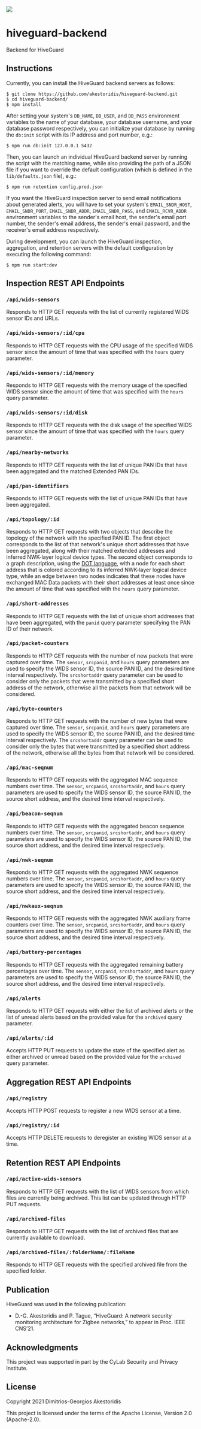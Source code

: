 <img src="https://github.com/akestoridis/hiveguard-backend/raw/b3e843eae53456554469997ce071f9696e5154ed/hiveguard-header.png">

# hiveguard-backend

Backend for HiveGuard


## Instructions

Currently, you can install the HiveGuard backend servers as follows:
```console
$ git clone https://github.com/akestoridis/hiveguard-backend.git
$ cd hiveguard-backend/
$ npm install
```

After setting your system's `DB_NAME`, `DB_USER`, and `DB_PASS` environment variables to the name of your database, your database username, and your database password respectively, you can initialize your database by running the `db:init` script with its IP address and port number, e.g.:
```console
$ npm run db:init 127.0.0.1 5432
```

Then, you can launch an individual HiveGuard backend server by running the script with the matching name, while also providing the path of a JSON file if you want to override the default configuration (which is defined in the `lib/defaults.json` file), e.g.:
```console
$ npm run retention config.prod.json
```

If you want the HiveGuard inspection server to send email notifications about generated alerts, you will have to set your system's `EMAIL_SNDR_HOST`, `EMAIL_SNDR_PORT`, `EMAIL_SNDR_ADDR`, `EMAIL_SNDR_PASS`, and `EMAIL_RCVR_ADDR` environment variables to the sender's email host, the sender's email port number, the sender's email address, the sender's email password, and the receiver's email address respectively.

During development, you can launch the HiveGuard inspection, aggregation, and retention servers with the default configuration by executing the following command:
```console
$ npm run start:dev
```


## Inspection REST API Endpoints

### `/api/wids-sensors`

Responds to HTTP GET requests with the list of currently registered WIDS sensor IDs and URLs.

### `/api/wids-sensors/:id/cpu`

Responds to HTTP GET requests with the CPU usage of the specified WIDS sensor since the amount of time that was specified with the `hours` query parameter.

### `/api/wids-sensors/:id/memory`

Responds to HTTP GET requests with the memory usage of the specified WIDS sensor since the amount of time that was specified with the `hours` query parameter.

### `/api/wids-sensors/:id/disk`

Responds to HTTP GET requests with the disk usage of the specified WIDS sensor since the amount of time that was specified with the `hours` query parameter.

### `/api/nearby-networks`

Responds to HTTP GET requests with the list of unique PAN IDs that have been aggregated and the matched Extended PAN IDs.

### `/api/pan-identifiers`

Responds to HTTP GET requests with the list of unique PAN IDs that have been aggregated.

### `/api/topology/:id`

Responds to HTTP GET requests with two objects that describe the topology of the network with the specified PAN ID. The first object corresponds to the list of that network's unique short addresses that have been aggregated, along with their matched extended addresses and inferred NWK-layer logical device types. The second object corresponds to a graph description, using the [DOT language](https://graphviz.org/doc/info/lang.html), with a node for each short address that is colored according to its inferred NWK-layer logical device type, while an edge between two nodes indicates that these nodes have exchanged MAC Data packets with their short addresses at least once since the amount of time that was specified with the `hours` query parameter.

### `/api/short-addresses`

Responds to HTTP GET requests with the list of unique short addresses that have been aggregated, with the `panid` query parameter specifying the PAN ID of their network.

### `/api/packet-counters`

Responds to HTTP GET requests with the number of new packets that were captured over time. The `sensor`, `srcpanid`, and `hours` query parameters are used to specify the WIDS sensor ID, the source PAN ID, and the desired time interval respectively. The `srcshortaddr` query parameter can be used to consider only the packets that were transmitted by a specified short address of the network, otherwise all the packets from that network will be considered.

### `/api/byte-counters`

Responds to HTTP GET requests with the number of new bytes that were captured over time. The `sensor`, `srcpanid`, and `hours` query parameters are used to specify the WIDS sensor ID, the source PAN ID, and the desired time interval respectively. The `srcshortaddr` query parameter can be used to consider only the bytes that were transmitted by a specified short address of the network, otherwise all the bytes from that network will be considered.

### `/api/mac-seqnum`

Responds to HTTP GET requests with the aggregated MAC sequence numbers over time. The `sensor`, `srcpanid`, `srcshortaddr`, and `hours` query parameters are used to specify the WIDS sensor ID, the source PAN ID, the source short address, and the desired time interval respectively.

### `/api/beacon-seqnum`

Responds to HTTP GET requests with the aggregated beacon sequence numbers over time. The `sensor`, `srcpanid`, `srcshortaddr`, and `hours` query parameters are used to specify the WIDS sensor ID, the source PAN ID, the source short address, and the desired time interval respectively.

### `/api/nwk-seqnum`

Responds to HTTP GET requests with the aggregated NWK sequence numbers over time. The `sensor`, `srcpanid`, `srcshortaddr`, and `hours` query parameters are used to specify the WIDS sensor ID, the source PAN ID, the source short address, and the desired time interval respectively.

### `/api/nwkaux-seqnum`

Responds to HTTP GET requests with the aggregated NWK auxiliary frame counters over time. The `sensor`, `srcpanid`, `srcshortaddr`, and `hours` query parameters are used to specify the WIDS sensor ID, the source PAN ID, the source short address, and the desired time interval respectively.

### `/api/battery-percentages`

Responds to HTTP GET requests with the aggregated remaining battery percentages over time. The `sensor`, `srcpanid`, `srcshortaddr`, and `hours` query parameters are used to specify the WIDS sensor ID, the source PAN ID, the source short address, and the desired time interval respectively.

### `/api/alerts`

Responds to HTTP GET requests with either the list of archived alerts or the list of unread alerts based on the provided value for the `archived` query parameter.

### `/api/alerts/:id`

Accepts HTTP PUT requests to update the state of the specified alert as either archived or unread based on the provided value for the `archived` query parameter.


## Aggregation REST API Endpoints

### `/api/registry`

Accepts HTTP POST requests to register a new WIDS sensor at a time.

### `/api/registry/:id`

Accepts HTTP DELETE requests to deregister an existing WIDS sensor at a time.


## Retention REST API Endpoints

### `/api/active-wids-sensors`

Responds to HTTP GET requests with the list of WIDS sensors from which files are currently being archived. This list can be updated through HTTP PUT requests.

### `/api/archived-files`

Responds to HTTP GET requests with the list of archived files that are currently available to download.

### `/api/archived-files/:folderName/:fileName`

Responds to HTTP GET requests with the specified archived file from the specified folder.


## Publication

HiveGuard was used in the following publication:

* D.-G. Akestoridis and P. Tague, “HiveGuard: A network security monitoring architecture for Zigbee networks,” to appear in Proc. IEEE CNS’21.


## Acknowledgments

This project was supported in part by the CyLab Security and Privacy Institute.


## License

Copyright 2021 Dimitrios-Georgios Akestoridis

This project is licensed under the terms of the Apache License, Version 2.0 (Apache-2.0).
